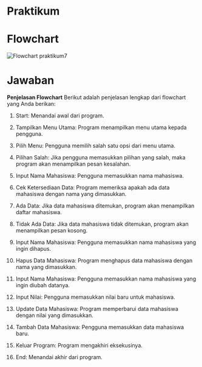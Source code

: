 # Praktikum

# Flowchart
![Flowchart praktikum7](https://github.com/user-attachments/assets/6bd11b10-53b4-4946-b89d-027d11505883)

# Jawaban
**Penjelasan Flowchart**
Berikut adalah penjelasan lengkap dari flowchart yang Anda berikan:

1. Start: Menandai awal dari program.

2. Tampilkan Menu Utama: Program menampilkan menu utama kepada pengguna.

3. Pilih Menu: Pengguna memilih salah satu opsi dari menu utama.

4. Pilihan Salah: Jika pengguna memasukkan pilihan yang salah, maka program akan menampilkan pesan kesalahan.

5. Input Nama Mahasiswa: Pengguna memasukkan nama mahasiswa.

6. Cek Ketersediaan Data: Program memeriksa apakah ada data mahasiswa dengan nama yang dimasukkan.

7. Ada Data: Jika data mahasiswa ditemukan, program akan menampilkan daftar mahasiswa.

8. Tidak Ada Data: Jika data mahasiswa tidak ditemukan, program akan menampilkan pesan kosong.

9. Input Nama Mahasiswa: Pengguna memasukkan nama mahasiswa yang ingin dihapus.

10. Hapus Data Mahasiswa: Program menghapus data mahasiswa dengan nama yang dimasukkan.

11. Input Nama Mahasiswa: Pengguna memasukkan nama mahasiswa yang ingin diubah datanya.

12. Input Nilai: Pengguna memasukkan nilai baru untuk mahasiswa.

13. Update Data Mahasiswa: Program memperbarui data mahasiswa dengan nilai yang dimasukkan.

14. Tambah Data Mahasiswa: Pengguna memasukkan data mahasiswa baru.

15. Keluar Program: Program mengakhiri eksekusinya.

16. End: Menandai akhir dari program.
